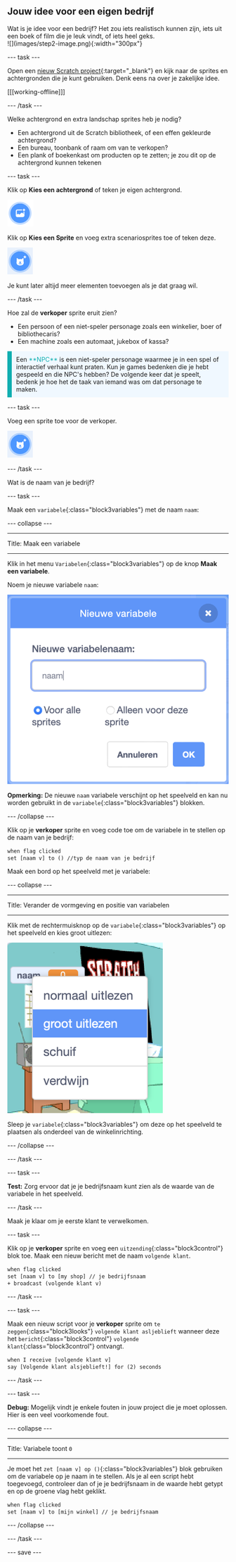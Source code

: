 ## Jouw idee voor een eigen bedrijf

<div style="display: flex; flex-wrap: wrap">
<div style="flex-basis: 200px; flex-grow: 1; margin-right: 15px;">
Wat is je idee voor een bedrijf? Het zou iets realistisch kunnen zijn, iets uit een boek of film die je leuk vindt, of iets heel geks.
</div>
<div>
![](images/step2-image.png){:width="300px"}
</div>
</div>

--- task ---

Open een [nieuw Scratch project](http://rpf.io/scratch-new){:target="_blank"} en kijk naar de sprites en achtergronden die je kunt gebruiken. Denk eens na over je zakelijke idee.

[[[working-offline]]]

--- /task ---

Welke achtergrond en extra landschap sprites heb je nodig?
+ Een achtergrond uit de Scratch bibliotheek, of een effen gekleurde achtergrond?
+ Een bureau, toonbank of raam om van te verkopen?
+ Een plank of boekenkast om producten op te zetten; je zou dit op de achtergrond kunnen tekenen

--- task ---

Klik op **Kies een achtergrond** of teken je eigen achtergrond.

![](images/choose-backdrop-icon.png)

Klik op **Kies een Sprite** en voeg extra scenariosprites toe of teken deze.

![](images/choose-sprite-icon.png)

Je kunt later altijd meer elementen toevoegen als je dat graag wil.

--- /task ---

Hoe zal de **verkoper** sprite eruit zien?
+ Een persoon of een niet-speler personage zoals een winkelier, boer of bibliothecaris?
+ Een machine zoals een automaat, jukebox of kassa?

<p style="border-left: solid; border-width:10px; border-color: #0faeb0; background-color: aliceblue; padding: 10px;">
Een <span style="color: #0faeb0">**NPC**</span> is een niet-speler personage waarmee je in een spel of interactief verhaal kunt praten. Kun je games bedenken die je hebt gespeeld en die NPC's hebben? De volgende keer dat je speelt, bedenk je hoe het de taak van iemand was om dat personage te maken.
</p>

--- task ---

Voeg een sprite toe voor de verkoper.

![](images/choose-sprite-icon.png)

--- /task ---

Wat is de naam van je bedrijf?

--- task ---

Maak een `variabele`{:class="block3variables"} met de naam `naam`:

--- collapse ---

---

Title: Maak een variabele

---

Klik in het menu `Variabelen`{:class="block3variables"} op de knop **Maak een variabele**.

Noem je nieuwe variabele `naam`:

![Het pop-upvenster nieuwe variabele met tekstinvoer 'naam'.](images/new-variable.png)

**Opmerking:** De nieuwe `naam` variabele verschijnt op het speelveld en kan nu worden gebruikt in de `variabele`{:class="block3variables"} blokken.

--- /collapse ---

Klik op je **verkoper** sprite en voeg code toe om de variabele in te stellen op de naam van je bedrijf:

```blocks3
when flag clicked
set [naam v] to () //typ de naam van je bedrijf
```

Maak een bord op het speelveld met je variabele:

--- collapse ---

---

Title: Verander de vormgeving en positie van variabelen

---

Klik met de rechtermuisknop op de `variabele`{:class="block3variables"} op het speelveld en kies groot uitlezen:

![Pop-upmenu met formaatopties waarbij 'groot uitlezen' is geselecteerd.](images/large-readout.png)

Sleep je `variabele`{:class="block3variables"} om deze op het speelveld te plaatsen als onderdeel van de winkelinrichting.

--- /collapse ---

--- /task ---

--- task ---

**Test:** Zorg ervoor dat je je bedrijfsnaam kunt zien als de waarde van de variabele in het speelveld.

--- /task ---

Maak je klaar om je eerste klant te verwelkomen.

--- task ---

Klik op je **verkoper** sprite en voeg een `uitzending`{:class="block3control"} blok toe. Maak een nieuw bericht met de naam `volgende klant`.

```blocks3
when flag clicked
set [naam v] to [my shop] // je bedrijfsnaam
+ broadcast (volgende klant v)
```

--- /task ---

--- task ---

Maak een nieuw script voor je **verkoper** sprite om `te zeggen`{:class="block3looks"} `volgende klant asljeblieft` wanneer deze het `bericht`{:class="block3control"} `volgende klant`{:class="block3control"} ontvangt.

```blocks3
when I receive [volgende klant v] 
say [Volgende klant alsjeblieft!] for (2) seconds
```

--- /task ---

--- task ---

**Debug:** Mogelijk vindt je enkele fouten in jouw project die je moet oplossen. Hier is een veel voorkomende fout.

--- collapse ---

---

Title: Variabele toont `0`

---

Je moet het `zet [naam v] op ()`{:class="block3variables"} blok gebruiken om de variabele op je naam in te stellen. Als je al een script hebt toegevoegd, controleer dan of je je bedrijfsnaam in de waarde hebt getypt en op de groene vlag hebt geklikt.

```blocks3
when flag clicked
set [naam v] to [mijn winkel] // je bedrijfsnaam
```

--- /collapse ---

--- /task ---

--- save ---
